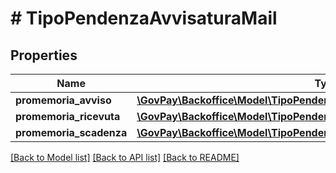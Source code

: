 # # TipoPendenzaAvvisaturaMail

## Properties

Name | Type | Description | Notes
------------ | ------------- | ------------- | -------------
**promemoria_avviso** | [**\GovPay\Backoffice\Model\TipoPendenzaAvvisaturaMailPromemoriaAvviso**](TipoPendenzaAvvisaturaMailPromemoriaAvviso.md) |  | [optional]
**promemoria_ricevuta** | [**\GovPay\Backoffice\Model\TipoPendenzaAvvisaturaMailPromemoriaRicevuta**](TipoPendenzaAvvisaturaMailPromemoriaRicevuta.md) |  | [optional]
**promemoria_scadenza** | [**\GovPay\Backoffice\Model\TipoPendenzaAvvisaturaPromemoriaScadenza**](TipoPendenzaAvvisaturaPromemoriaScadenza.md) |  | [optional]

[[Back to Model list]](../../README.md#models) [[Back to API list]](../../README.md#endpoints) [[Back to README]](../../README.md)
